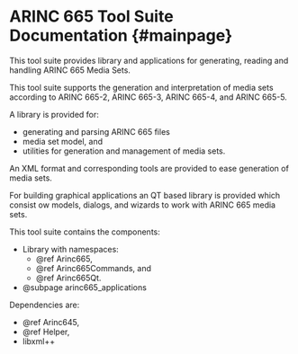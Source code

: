 # ARINC 665 Tool Suite Documentation {#mainpage}

This tool suite provides library and applications for generating, reading and 
handling ARINC 665 Media Sets.

This tool suite supports the generation and interpretation of media sets
according to ARINC 665-2, ARINC 665-3, ARINC 665-4, and ARINC 665-5.

A library is provided for:
- generating and parsing ARINC 665 files
- media set model, and
- utilities for generation and management of media sets.

An XML format and corresponding tools are provided to ease generation of media
sets.

For building graphical applications an QT based library is provided which
consist ow models, dialogs, and wizards to work with ARINC 665 media sets.

This tool suite contains the components:
 - Library with namespaces:
   - @ref Arinc665,
   - @ref Arinc665Commands, and 
   - @ref Arinc665Qt.
 - @subpage arinc665_applications

Dependencies are:
 - @ref Arinc645,
 - @ref Helper,
 - libxml++
